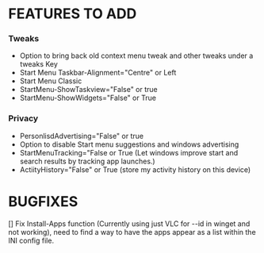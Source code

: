 # FEATURES TO ADD

### Tweaks
- Option to bring back old context menu tweak and other tweaks under a tweaks Key
- Start Menu Taskbar-Alignment="Centre" or Left
- Start Menu Classic
- StartMenu-ShowTaskview="False" or true
- StartMenu-ShowWidgets="False" or True

### Privacy
- PersonlisdAdvertising="False" or true
- Option to disable Start menu suggestions and windows advertising
- StartMenuTracking="False or True (Let windows improve start and search results by tracking app launches.)
- ActiityHistory="False" or True (store my activity history on this device)

# BUGFIXES
[] Fix Install-Apps function (Currently using just VLC for --id in winget and not working), need to find a way to have the apps appear as a list within the INI config file.

